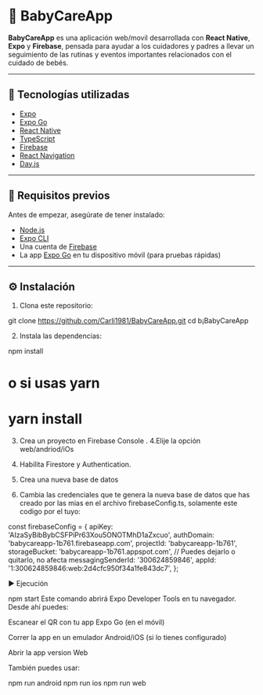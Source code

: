 # 👶 BabyCareApp

**BabyCareApp** es una aplicación web/movil desarrollada con **React Native**, **Expo** y **Firebase**, pensada para ayudar a los cuidadores y padres a llevar un seguimiento de las rutinas y eventos importantes relacionados con el cuidado de bebés.

---

## 🚀 Tecnologías utilizadas

- [Expo](https://expo.dev/)
- [Expo Go](https://expo.dev/client)
- [React Native](https://reactnative.dev/)
- [TypeScript](https://www.typescriptlang.org/)
- [Firebase](https://firebase.google.com/)
- [React Navigation](https://reactnavigation.org/)
- [Day.js](https://day.js.org/)

---

## 📱 Requisitos previos

Antes de empezar, asegúrate de tener instalado:

- [Node.js](https://nodejs.org/)
- [Expo CLI](https://docs.expo.dev/get-started/installation/)
- Una cuenta de [Firebase](https://firebase.google.com/)
- La app [Expo Go](https://expo.dev/client) en tu dispositivo móvil (para pruebas rápidas)

---

## ⚙️ Instalación

1. Clona este repositorio:


git clone https://github.com/Carli1981/BabyCareApp.git
cd b¡BabyCareApp


2. Instala las dependencias:

npm install
# o si usas yarn
# yarn install

3. Crea un proyecto en
Firebase Console
.
4.Elije la opción web/andriod/iOs

5. Habilita Firestore y Authentication.

6. Crea una nueva base de datos

7. Cambia las credenciales que te genera la nueva base de datos que has creado por las mias en el archivo firebaseConfig.ts, solamente este codigo por el tuyo: 

const firebaseConfig = {
  apiKey: 'AIzaSyBibBybCSFPiPr63Xou5ONOTMhD1aZxcuo',
  authDomain: 'babycareapp-1b761.firebaseapp.com',
  projectId: 'babycareapp-1b761',
  storageBucket: 'babycareapp-1b761.appspot.com', // Puedes dejarlo o quitarlo, no afecta
  messagingSenderId: '300624859846',
  appId: '1:300624859846:web:2d4cfc950f34a1fe843dc7',
};

▶️ Ejecución

npm start
Este comando abrirá Expo Developer Tools en tu navegador. Desde ahí puedes:

Escanear el QR con tu app Expo Go (en el móvil)

Correr la app en un emulador Android/iOS (si lo tienes configurado)

Abrir la app version Web

También puedes usar:

npm run android
npm run ios
npm run web


